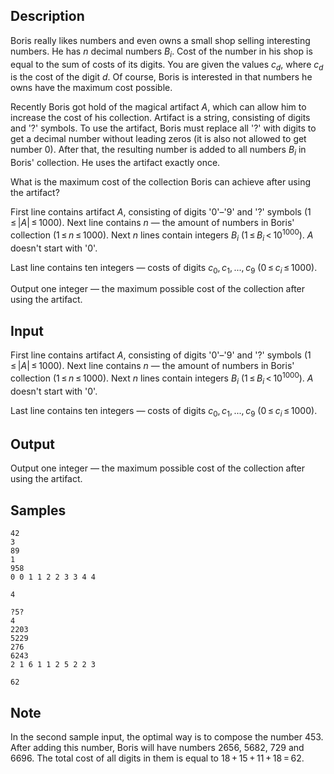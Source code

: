 ## Description

<div><p>Boris really likes numbers and even owns a small shop selling interesting numbers. He has <span class="tex-span"><i>n</i></span> decimal numbers <span class="tex-span"><i>B</i><sub class="lower-index"><i>i</i></sub></span>. Cost of the number in his shop is equal to the sum of costs of its digits. You are given the values <span class="tex-span"><i>c</i><sub class="lower-index"><i>d</i></sub></span>, where <span class="tex-span"><i>c</i><sub class="lower-index"><i>d</i></sub></span> is the cost of the digit <span class="tex-span"><i>d</i></span>. Of course, Boris is interested in that numbers he owns have the maximum cost possible.</p><p>Recently Boris got hold of the magical artifact <span class="tex-span"><i>A</i></span>, which can allow him to increase the cost of his collection. Artifact is a string, consisting of digits and '<span class="tex-font-style-tt">?</span>' symbols. To use the artifact, Boris must replace all '<span class="tex-font-style-tt">?</span>' with digits to get a decimal number without leading zeros (it is also not allowed to get number 0). After that, the resulting number is added to all numbers <span class="tex-span"><i>B</i><sub class="lower-index"><i>i</i></sub></span> in Boris' collection. He uses the artifact exactly once.</p><p>What is the maximum cost of the collection Boris can achieve after using the artifact?</p></div><div class="input-specification"><p>First line contains artifact <span class="tex-span"><i>A</i></span>, consisting of digits '<span class="tex-font-style-tt">0</span>'–'<span class="tex-font-style-tt">9</span>' and '<span class="tex-font-style-tt">?</span>' symbols (<span class="tex-span">1 ≤ |<i>A</i>| ≤ 1000</span>). Next line contains <span class="tex-span"><i>n</i></span>&nbsp;— the amount of numbers in Boris' collection (<span class="tex-span">1 ≤ <i>n</i> ≤ 1000</span>). Next <span class="tex-span"><i>n</i></span> lines contain integers <span class="tex-span"><i>B</i><sub class="lower-index"><i>i</i></sub></span> (<span class="tex-span">1 ≤ <i>B</i><sub class="lower-index"><i>i</i></sub> &lt; 10<sup class="upper-index">1000</sup></span>). <span class="tex-span"><i>A</i></span> doesn't start with '<span class="tex-font-style-tt">0</span>'.</p><p>Last line contains ten integers&nbsp;— costs of digits <span class="tex-span"><i>c</i><sub class="lower-index">0</sub>, <i>c</i><sub class="lower-index">1</sub>, ..., <i>c</i><sub class="lower-index">9</sub></span> (<span class="tex-span">0 ≤ <i>c</i><sub class="lower-index"><i>i</i></sub> ≤ 1000</span>).</p></div><div class="output-specification"><p>Output one integer&nbsp;— the maximum possible cost of the collection after using the artifact.</p></div>

## Input

<p>First line contains artifact <span class="tex-span"><i>A</i></span>, consisting of digits '<span class="tex-font-style-tt">0</span>'–'<span class="tex-font-style-tt">9</span>' and '<span class="tex-font-style-tt">?</span>' symbols (<span class="tex-span">1 ≤ |<i>A</i>| ≤ 1000</span>). Next line contains <span class="tex-span"><i>n</i></span>&nbsp;— the amount of numbers in Boris' collection (<span class="tex-span">1 ≤ <i>n</i> ≤ 1000</span>). Next <span class="tex-span"><i>n</i></span> lines contain integers <span class="tex-span"><i>B</i><sub class="lower-index"><i>i</i></sub></span> (<span class="tex-span">1 ≤ <i>B</i><sub class="lower-index"><i>i</i></sub> &lt; 10<sup class="upper-index">1000</sup></span>). <span class="tex-span"><i>A</i></span> doesn't start with '<span class="tex-font-style-tt">0</span>'.</p><p>Last line contains ten integers&nbsp;— costs of digits <span class="tex-span"><i>c</i><sub class="lower-index">0</sub>, <i>c</i><sub class="lower-index">1</sub>, ..., <i>c</i><sub class="lower-index">9</sub></span> (<span class="tex-span">0 ≤ <i>c</i><sub class="lower-index"><i>i</i></sub> ≤ 1000</span>).</p>

## Output

<p>Output one integer&nbsp;— the maximum possible cost of the collection after using the artifact.</p>

## Samples

```input1
42
3
89
1
958
0 0 1 1 2 2 3 3 4 4

```

```output1
4

```






```input2
?5?
4
2203
5229
276
6243
2 1 6 1 1 2 5 2 2 3

```

```output2
62

```




## Note

<p>In the second sample input, the optimal way is to compose the number <span class="tex-font-style-tt">453</span>. After adding this number, Boris will have numbers <span class="tex-font-style-tt">2656</span>, <span class="tex-font-style-tt">5682</span>, <span class="tex-font-style-tt">729</span> and <span class="tex-font-style-tt">6696</span>. The total cost of all digits in them is equal to <span class="tex-span">18 + 15 + 11 + 18 = 62</span>. </p>
